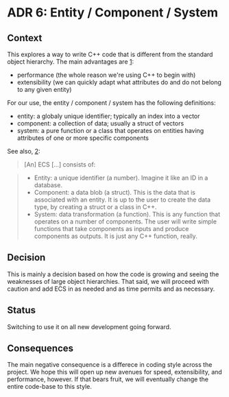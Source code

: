 # ADR 6: Entity / Component / System

## Context

This explores a way to write C++ code that is different from the standard object hierarchy.
The main advantages are [1]:

- performance (the whole reason we're using C++ to begin with)
- extensibility (we can quickly adapt what attributes do and do not belong to any given entity)

[1]: https://medium.com/ingeniouslysimple/entities-components-and-systems-89c31464240d

For our use, the entity / component / system has the following definitions:

- entity: a globaly unique identifier; typically an index into a vector
- component: a collection of data; usually a struct of vectors
- system: a pure function or a class that operates on entities having attributes of one or more specific components

See also, [2]:

> [An] ECS [...] consists of:

> - Entity: a unique identifier (a number). Imagine it like an ID in a database.
> - Component: a data blob (a struct). This is the data that is associated with an entity. It is up to the user to create the data type, by creating a struct or a class in C++.
> - System: data transformation (a function). This is any function that operates on a number of components. The user will write simple functions that take components as inputs and produce components as outputs. It is just any C++ function, really.

[2]: https://wickedengine.net/2019/09/29/entity-component-system/

## Decision

This is mainly a decision based on how the code is growing and seeing the weaknesses of large object hierarchies.
That said, we will proceed with caution and add ECS in as needed and as time permits and as necessary.

## Status

Switching to use it on all new development going forward.

## Consequences

The main negative consequence is a differece in coding style across the project.
We hope this will open up new avenues for speed, extensibility, and performance, however.
If that bears fruit, we will eventually change the entire code-base to this style.
